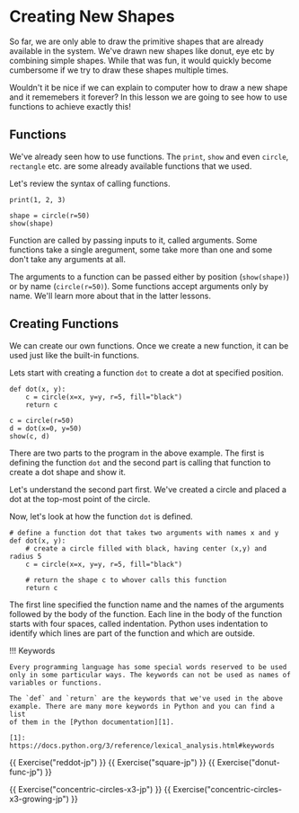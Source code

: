 # Creating New Shapes

So far, we are only able to draw the primitive shapes that are already
available in the system. We've drawn new shapes like donut, eye etc
by combining simple shapes. While that was fun, it would quickly become
cumbersome if we try to draw these shapes multiple times.

Wouldn't it be nice if we can explain to computer how to draw a new
shape and it rememebers it forever? In this lesson we are going to see
how to use functions to achieve exactly this!

## Functions

We've already seen how to use functions. The `print`, `show` and even
`circle`, `rectangle` etc. are some already available functions that we
used.

Let's review the syntax of calling functions.

```{.python .joy .example}
print(1, 2, 3)

shape = circle(r=50)
show(shape)
```

Function are called by passing inputs to it, called arguments. Some
functions take a single aregument, some take more than one and some
don't take any arguments at all.

The arguments to a function can be passed either by position (`show(shape)`)
or by name (`circle(r=50)`). Some functions accept arguments only
by name. We'll learn more about that in the latter lessons.

## Creating Functions

We can create our own functions. Once we create a new function, it can be
used just like the built-in functions.

Lets start with creating a function `dot` to create a dot at specified position.

```{.python .joy .example}
def dot(x, y):
    c = circle(x=x, y=y, r=5, fill="black")
    return c

c = circle(r=50)
d = dot(x=0, y=50)
show(c, d)
```

There are two parts to the program in the above example. The first is
defining the function `dot` and the second part is calling that function
to create a dot shape and show it.

Let's understand the second part first. We've created a circle and placed
a dot at the top-most point of the circle.

Now, let's look at how the function `dot` is defined.

```
# define a function dot that takes two arguments with names x and y
def dot(x, y):
    # create a circle filled with black, having center (x,y) and radius 5
    c = circle(x=x, y=y, r=5, fill="black")

    # return the shape c to whover calls this function
    return c
```

The first line specified the function name and the names of the arguments
followed by the body of the function. Each line in the body of the function
starts with four spaces, called indentation. Python uses indentation to
identify which lines are part of the function and which are outside.

!!! Keywords

    Every programming language has some special words reserved to be used
    only in some particular ways. The keywords can not be used as names of
    variables or functions.

    The `def` and `return` are the keywords that we've used in the above
    example. There are many more keywords in Python and you can find a list
    of them in the [Python documentation][1].

    [1]: https://docs.python.org/3/reference/lexical_analysis.html#keywords

{{ Exercise("reddot-jp") }}
{{ Exercise("square-jp") }}
{{ Exercise("donut-func-jp") }}

{{ Exercise("concentric-circles-x3-jp") }}
{{ Exercise("concentric-circles-x3-growing-jp") }}


